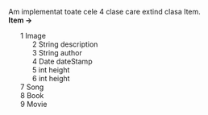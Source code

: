 <!DOCTYPE html>
<html>
  <headL>
    <style>
      ol {
      counter-reset: item
      }
      li {
        display: block
      }
      li:before {
        content: counters(item, ".") " ";
        counter-increment: item
      }
    </style>
  </head>  
  <body>
  <p>
    Am implementat toate cele 4 clase care extind clasa Item.<br>
    <strong>Item -></strong><br>
    <ol>
      <li>Image
          <ul>
            <li>String description</li>
            <li>String author</li>
            <li>Date dateStamp</li>
            <li>int height</li>
            <li>int height</li>
          </ul>
      </li>
      <li>Song</li>
      <li>Book</li>
      <li>Movie</li>
    </ol>
  </p>
  </body>
</html>

